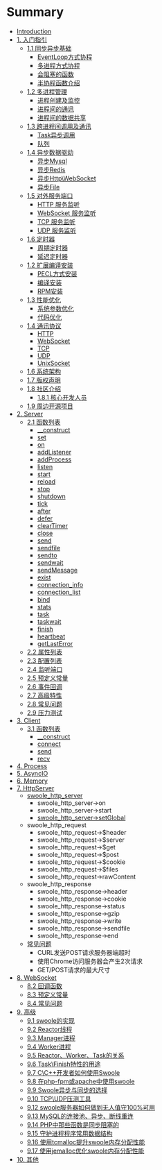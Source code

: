 # Summary

* [Introduction](README.md)
* [1. 入门指引](Tutorial/guide.md)
   * [1.1 同步异步基础](Tutorial/SyncAsync.md)
       * [EventLoop方式协程](Tutorial/SyncAsync/Evenloop.md)
       * [多进程方式协程](Tutorial/SyncAsync/CoroutineProcess.md)
       * [会阻塞的函数](Tutorial/SyncAsync/CoroutineBlockFunction.md)
       * [半协程函数介绍](Tutorial/SyncAsync/CoroutineHalf.md)
   * [1.2 多进程管理](Tutorial/MultiProcess/ProcessManage.md)
       * [进程创建及监控](Tutorial/MultiProcess/ProcessCreateMonitor.md)
       * [进程间的通讯](Tutorial/MultiProcess/ProcessCommunicate.md)
       * [进程间的数据共享](Tutorial/MultiProcess/ProcessDataShare.md)
   * [1.3 跨进程间调用及通讯](Tutorial/RemoteProcessComm.md)
       * [Task异步调用](Tutorial/TaskComm.md)
       * [队列](Tutorial/Queue.md)
   * [1.4 异步数据驱动](Tutorial/AsyncDriver.md)
       * [异步Mysql](Tutorial/AsyncDriver/AsyncMysql.md)
       * [异步Redis](Tutorial/AsyncDriver/AsyncRedis.md)
       * [异步Http\WebSocket](Tutorial/AsyncDriver/AsyncWeb.md)
       * [异步File](Tutorial/AsyncDriver/AsyncIO.md)
   * [1.5 对外服务端口](Tutorial/ListenerServer.md)
       * [HTTP 服务监听](Tutorial/Listener/ListenServerHttp.md)
       * [WebSocket 服务监听](Tutorial/Listener/ListenServerWebSocket.md)
       * [TCP 服务监听](Tutorial/Listener/ListenServerTCP.md)
       * [UDP 服务监听](Tutorial/Listener/ListenServerUDP.md)
   * [1.6 定时器](Tutorial/Timer.md)
       * [周期定时器](Tutorial/Timer/TimerCycle.md)
       * [延迟定时器](Tutorial/Timer/TimerDelay.md)
   * [1.2 扩展编译安装](Tutorial/CompileInstall.md)
       * [PECL方式安装](Tutorial/CompileInstall/InstallPecl.md)
       * [编译安装](Tutorial/CompileInstall/InstallCompile.md)
       * [RPM安装](Tutorial/CompileInstall/InstallRPM.md)
   * [1.3 性能优化](Tutorial/OptimizeParam.md)
       * [系统参数优化](Tutorial/Optimize/OptimizeLinux.md)
       * [代码优化](Tutorial/Optimize/OptimzeCode.md)
   * [1.4 通讯协议](Tutorial/ProtocolDesign.md)
       * [HTTP](Tutorial/Protocol/ProtocolHTTP.md)
       * [WebSocket](Tutorial/Protocol/ProtocolWebSocket.md)
       * [TCP](Tutorial/Protocol/ProtocolTCP.md)
       * [UDP](Tutorial/Protocol/ProtocolUDP.md)
       * [UnixSocket](Tutorial/Protocol/ProtocolUnixSocket.md)
   * [1.6 系统架构](Tutorial/Architecture.md)
   * [1.7 版权声明](CopyRight.md)
   * [1.8 社区介绍](Community.md)
       * [1.8.1 核心开发人员](Contributor.md)
   * [1.9 周边开源项目](RelationOpenSource.md)
* [2. Server](API/Server.md)
   * [2.1 函数列表](API/Server/Function.md)
       * [\_\_construct](API/Server/Construct.md)
       * [set](API/Server/Set.md)
       * [on](API/Server/On.md)
       * [addListener](API/Server/AddListener.md)
       * [addProcess](API/Server/AddProcess.md)
       * [listen](API/Server/Listen.md)
       * [start](API/Server/Start.md)
       * [reload](API/Server/Reload.md)
       * [stop](API/Server/Stop.md)
       * [shutdown](API/Server/Shutdown.md)
       * [tick](API/Server/Tick.md)
       * [after](API/Server/After.md)
       * [defer](API/Server/Defer.md)
       * [clearTimer](API/Server/ClearTimer.md)
       * [close](API/Server/Close.md)
       * [send](API/Server/Send.md)
       * [sendfile](API/Server/SendFile.md)
       * [sendto](API/Server/SendTo.md)
       * [sendwait](API/Server/SendWait.md)
       * [sendMessage](API/Server/SendMessage.md)
       * [exist](API/Server/Exist.md)
       * [connection\_info](API/Server/ConnectionInfo.md)
       * [connection\_list](API/Server/ConnectionList.md)
       * [bind](API/Server/Bind.md)
       * [stats](API/Server/Stats.md)
       * [task](API/Server/Task.md)
       * [taskwait](API/Server/TaskWait.md)
       * [finish](API/Server/Finish.md)
       * [heartbeat](API/Server/HeartBeat.md)
       * [getLastError](API/Server/GetLastError.md)
   * [2.2 属性列表](Property.md)
   * [2.3 配置列表](Config.md)
   * [2.4 监听端口](MultiListener.md)
   * [2.5 预定义常量](Constant.md)
   * [2.6 事件回调](EventCallback.md)
   * [2.7 高级特性](AdvancedSpecial.md)
   * [2.8 常见问题](QA.md)
   * [2.9 压力测试](StressTest.md)
* [3. Client](API/Client.md)
   * [3.1 函数列表](API/Client/Function.md)
       * [\_\_construct](API/Client/Construct.md)
       * [connect](API/Client/Connect.md)
       * [send](API/Client/Send.md)
       * [recv](API/Client/recvmd.md)
* [4. Process](API/Process.md)
* [5. AsyncIO](API/AsyncIO.md)
* [6. Memory](API/Memory.md)
* [7. HttpServer](API/HttpServer.md)
   * [swoole\_http\_server](API/swoolehttpserver.md)
       * swoole\_http\_server-&gt;on
       * swoole\_http\_server-&gt;start
       * [swoole\_http\_server-&gt;setGlobal](API/swoolehttpserver-setglobal.md)
   * swoole\_http\_request
       * swoole\_http\_request-&gt;$header
       * swoole\_http\_request-&gt;$server
       * swoole\_http\_request-&gt;$get
       * swoole\_http\_request-&gt;$post
       * swoole\_http\_request-&gt;$cookie
       * swoole\_http\_request-&gt;$files
       * swoole\_http\_request-&gt;rawContent
   * swoole\_http\_response
       * swoole\_http\_response-&gt;header
       * swoole\_http\_response-&gt;cookie
       * swoole\_http\_response-&gt;status
       * swoole\_http\_response-&gt;gzip
       * swoole\_http\_response-&gt;write
       * swoole\_http\_response-&gt;sendfile
       * swoole\_http\_response-&gt;end
   * [常见问题](API/常见问题.md)
       * CURL发送POST请求服务器端超时
       * 使用Chrome访问服务器会产生2次请求
       * GET\/POST请求的最大尺寸
* [8. WebSocket](API/Websocket.md)
   * [8.2 回调函数](API/Websocket/WebsocketCallback.md)
   * [8.3 预定义常量](API/Websocket/WebsocketConstant.md)
   * [8.4 常见问题](API/Websocket/WebsocketQA.md)
* [9. 高级](API/Senior)
   * [9.1  swoole的实现](SwooleImplement.md)
   * [9.2  Reactor线程](ReactorThread.md)
   * [9.3  Manager进程](ManagerProcess.md)
   * [9.4  Worker进程](WorderProcess.md)
   * [9.5  Reactor、Worker、Task的关系](ReactorWorkerTask.md)
   * [9.6  Task\Finish特性的用途](TaskFinishSpecial.md)
   * [9.7  C\C++开发者如何使用Swoole](HowToUseSwoole.md)
   * [9.8  在php-fpm或apache中使用swoole](FpmApacheUse.md)
   * [9.9  Swoole异步与同步的选择](SwooleSyncAndAsync.md)
   * [9.10  TCP\UDP压测工具](TcpAndUdpBench.md)
   * [9.12  swoole服务器如何做到无人值守100%可用](SwooleDaemon.md)
   * [9.13  MySQL的连接池、异步、断线重连](MysqlOperator.md)
   * [9.14  PHP中那些函数是同步阻塞的](SyncBlockFunction.md)
   * [9.15  守护进程程序常用数据结构](DaemonDataStructure.md)
   * [9.16  使用tcmalloc提升swoole内存分配性能](Tcmalloc.md)
   * [9.17  使用jemalloc优化swoole内存分配性能](Jemalloc.md)
* [10. 其他](c10.md)

